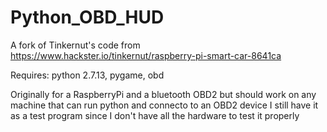 # Python_OBD_HUD
A fork of Tinkernut's code from https://www.hackster.io/tinkernut/raspberry-pi-smart-car-8641ca

Requires: python 2.7.13, pygame, obd

Originally for a RaspberryPi and a bluetooth OBD2 but should work on any machine that can
run python and connecto to an OBD2 device I still have it as a test program since I don't
have all the hardware to test it properly 
